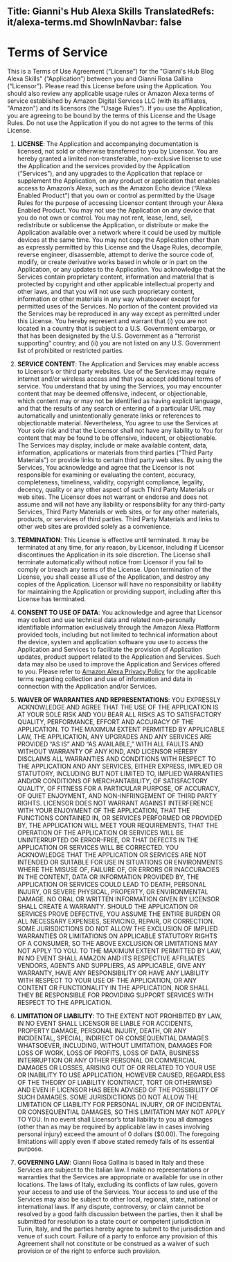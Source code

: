 Title: Gianni's Hub Alexa Skills
TranslatedRefs: it/alexa-terms.md
ShowInNavbar: false
---
# Terms of Service

This is a Terms of Use Agreement (“License”) for the "Gianni's Hub Blog Alexa Skills" (“Application”) between you and Gianni Rosa Gallina (“Licensor”). Please read this License before using the Application. You should also review any applicable usage rules or Amazon Alexa terms of service established by Amazon Digital Services LLC (with its affiliates, "Amazon") and its licensors (the “Usage Rules”). If you use the Application, you are agreeing to be bound by the terms of this License and the Usage Rules. Do not use the Application if you do not agree to the terms of this License.

1. **LICENSE**: The Application and accompanying documentation is licensed, not sold or otherwise transferred to you by Licensor. You are hereby granted a limited non-transferable, non-exclusive license to use the Application and the services provided by the Application (“Services”), and any upgrades to the Application that replace or supplement the Application, on any product or application that enables access to Amazon’s Alexa, such as the Amazon Echo device (“Alexa Enabled Product”) that you own or control as permitted by the Usage Rules for the purpose of accessing Licensor content through your Alexa Enabled Product. You may not use the Application on any device that you do not own or control. You may not rent, lease, lend, sell, redistribute or sublicense the Application, or distribute or make the Application available over a network where it could be used by multiple devices at the same time. You may not copy the Application other than as expressly permitted by this License and the Usage Rules, decompile, reverse engineer, disassemble, attempt to derive the source code of, modify, or create derivative works based in whole or in part on the Application, or any updates to the Application. You acknowledge that the Services contain proprietary content, information and material that is protected by copyright and other applicable intellectual property and other laws, and that you will not use such proprietary content, information or other materials in any way whatsoever except for permitted uses of the Services. No portion of the content provided via the Services may be reproduced in any way except as permitted under this License. You hereby represent and warrant that (i) you are not located in a country that is subject to a U.S. Government embargo, or that has been designated by the U.S. Government as a “terrorist supporting” country; and (ii) you are not listed on any U.S. Government list of prohibited or restricted parties.

2. **SERVICE CONTENT**: The Application and Services may enable access to Licensor’s or third party websites. Use of the Services may require internet and/or wireless access and that you accept additional terms of service. You understand that by using the Services, you may encounter content that may be deemed offensive, indecent, or objectionable, which content may or may not be identified as having explicit language, and that the results of any search or entering of a particular URL may automatically and unintentionally generate links or references to objectionable material. Nevertheless, You agree to use the Services at Your sole risk and that the Licensor shall not have any liability to You for content that may be found to be offensive, indecent, or objectionable. The Services may display, include or make available content, data, information, applications or materials from third parties (“Third Party Materials”) or provide links to certain third party web sites. By using the Services, You acknowledge and agree that the Licensor is not responsible for examining or evaluating the content, accuracy, completeness, timeliness, validity, copyright compliance, legality, decency, quality or any other aspect of such Third Party Materials or web sites. The Licensor does not warrant or endorse and does not assume and will not have any liability or responsibility for any third-party Services, Third Party Materials or web sites, or for any other materials, products, or services of third parties. Third Party Materials and links to other web sites are provided solely as a convenience.

3. **TERMINATION**: This License is effective until terminated. It may be terminated at any time, for any reason, by Licensor, including if Licensor discontinues the Application in its sole discretion. The License shall terminate automatically without notice from Licensor if you fail to comply or breach any terms of the License. Upon termination of the License, you shall cease all use of the Application, and destroy any copies of the Application. Licensor will have no responsibility or liability for maintaining the Application or providing support, including after this License has terminated.

4. **CONSENT TO USE OF DATA**: You acknowledge and agree that Licensor may collect and use technical data and related non-personally identifiable information exclusively through the Amazon Alexa Platform provided tools, including but not limited to technical information about the device, system and application software you use to access the Application and Services to facilitate the provision of Application updates, product support related to the Application and Services. Such data may also be used to improve the Application and Services offered to you. Please refer to [Amazon Alexa Privacy Policy](https://www.alexa.com/help/privacy) for the applicable terms regarding collection and use of information and data in connection with the Application and/or Services.

5. **WAIVER OF WARRANTIES AND REPRESENTATIONS**: YOU EXPRESSLY ACKNOWLEDGE AND AGREE THAT THE USE OF THE APPLICATION IS AT YOUR SOLE RISK AND YOU BEAR ALL RISKS AS TO SATISFACTORY QUALITY, PERFORMANCE, EFFORT AND ACCURACY OF THE APPLICATION. TO THE MAXIMUM EXTENT PERMITTED BY APPLICABLE LAW, THE APPLICATION, ANY UPGRADES AND ANY SERVICES ARE PROVIDED “AS IS” AND “AS AVAILABLE,” WITH ALL FAULTS AND WITHOUT WARRANTY OF ANY KIND, AND LICENSOR HEREBY DISCLAIMS ALL WARRANTIES AND CONDITIONS WITH RESPECT TO THE APPLICATION AND ANY SERVICES, EITHER EXPRESS, IMPLIED OR STATUTORY, INCLUDING BUT NOT LIMITED TO, IMPLIED WARRANTIES AND/OR CONDITIONS OF MERCHANTABILITY, OF SATISFACTORY QUALITY, OF FITNESS FOR A PARTICULAR PURPOSE, OF ACCURACY, OF QUIET ENJOYMENT, AND NON-INFRINGEMENT OF THIRD PARTY RIGHTS. LICENSOR DOES NOT WARRANT AGAINST INTERFERENCE WITH YOUR ENJOYMENT OF THE APPLICATION, THAT THE FUNCTIONS CONTAINED IN, OR SERVICES PERFORMED OR PROVIDED BY, THE APPLICATION WILL MEET YOUR REQUIREMENTS, THAT THE OPERATION OF THE APPLICATION OR SERVICES WILL BE UNINTERRUPTED OR ERROR-FREE, OR THAT DEFECTS IN THE APPLICATION OR SERVICES WILL BE CORRECTED. YOU ACKNOWLEDGE THAT THE APPLICATION OR SERVICES ARE NOT INTENDED OR SUITABLE FOR USE IN SITUATIONS OR ENVIRONMENTS WHERE THE MISUSE OF, FAILURE OF, OR ERRORS OR INACCURACIES IN THE CONTENT, DATA OR INFORMATION PROVIDED BY, THE APPLICATION OR SERVICES COULD LEAD TO DEATH, PERSONAL INJURY, OR SEVERE PHYSICAL, PROPERTY, OR ENVIRONMENTAL DAMAGE. NO ORAL OR WRITTEN INFORMATION GIVEN BY LICENSOR SHALL CREATE A WARRANTY. SHOULD THE APPLICATION OR SERVICES PROVE DEFECTIVE, YOU ASSUME THE ENTIRE BURDEN OR ALL NECESSARY EXPENSES, SERVICING, REPAIR, OR CORRECTION. SOME JURISDICTIONS DO NOT ALLOW THE EXCLUSION OF IMPLIED WARRANTIES OR LIMITATIONS ON APPLICABLE STATUTORY RIGHTS OF A CONSUMER, SO THE ABOVE EXCLUSION OR LIMITATIONS MAY NOT APPLY TO YOU. TO THE MAXIMUM EXTENT PERMITTED BY LAW, IN NO EVENT SHALL AMAZON AND ITS RESPECTIVE AFFILIATES VENDORS, AGENTS AND SUPPLIERS, AS APPLICABLE, GIVE ANY WARRANTY, HAVE ANY RESPONSIBILITY OR HAVE ANY LIABILITY WITH RESPECT TO YOUR USE OF THE APPLICATION, OR ANY CONTENT OR FUNCTIONALITY IN THE APPLICATION, NOR SHALL THEY BE RESPONSIBLE FOR PROVIDING SUPPORT SERVICES WITH RESPECT TO THE APPLICATION.

6. **LIMITATION OF LIABILITY**: TO THE EXTENT NOT PROHIBITED BY LAW, IN NO EVENT SHALL LICENSOR BE LIABLE FOR ACCIDENTS, PROPERTY DAMAGE, PERSONAL INJURY, DEATH, OR ANY INCIDENTAL, SPECIAL, INDIRECT OR CONSEQUENTIAL DAMAGES WHATSOEVER, INCLUDING, WITHOUT LIMITATION, DAMAGES FOR LOSS OF WORK, LOSS OF PROFITS, LOSS OF DATA, BUSINESS INTERRUPTION OR ANY OTHER PERSONAL OR COMMERCIAL DAMAGES OR LOSSES, ARISING OUT OF OR RELATED TO YOUR USE OR INABILITY TO USE APPLICATION, HOWEVER CAUSED, REGARDLESS OF THE THEORY OF LIABILITY (CONTRACT, TORT OR OTHERWISE) AND EVEN IF LICENSOR HAS BEEN ADVISED OF THE POSSIBILITY OF SUCH DAMAGES. SOME JURISDICTIONS DO NOT ALLOW THE LIMITATION OF LIABILITY FOR PERSONAL INJURY, OR OF INCIDENTAL OR CONSEQUENTIAL DAMAGES, SO THIS LIMITATION MAY NOT APPLY TO YOU. In no event shall Licensor’s total liability to you all damages (other than as may be required by applicable law in cases involving personal injury) exceed the amount of 0 dollars ($0.00). The foregoing limitations will apply even if above stated remedy fails of its essential purpose.

7. **GOVERNING LAW**: Gianni Rosa Gallina is based in Italy and these Services are subject to the Italian law. I make no representations or warranties that the Services are appropriate or available for use in other locations. The laws of Italy, excluding its conflicts of law rules, govern your access to and use of the Services. Your access to and use of the Services may also be subject to other local, regional, state, national or international laws. If any dispute, controversy, or claim cannot be resolved by a good faith discussion between the parties, then it shall be submitted for resolution to a state court or competent jurisdiction in Turin, Italy, and the parties hereby agree to submit to the jurisdiction and venue of such court. Failure of a party to enforce any provision of this Agreement shall not constitute or be construed as a waiver of such provision or of the right to enforce such provision.